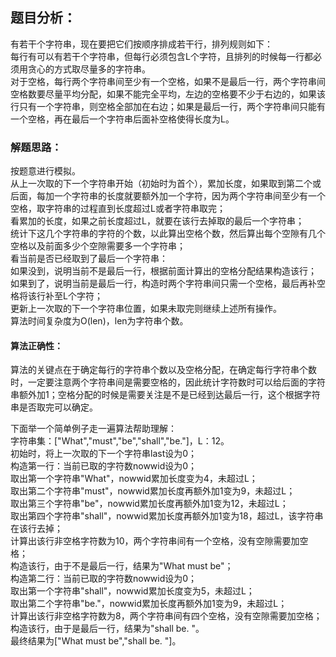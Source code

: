 ## 题目分析：
有若干个字符串，现在要把它们按顺序排成若干行，排列规则如下：</br>
每行有可以有若干个字符串，但每行必须包含L个字符，且排列的时候每一行都必须用贪心的方式取尽量多的字符串。</br>
对于空格，每行两个字符串间至少有一个空格，如果不是最后一行，两个字符串间空格数要尽量平均分配，如果不能完全平均，左边的空格要不少于右边的，如果该行只有一个字符串，则空格全部加在右边；如果是最后一行，两个字符串间只能有一个空格，再在最后一个字符串后面补空格使得长度为L。

### 解题思路：
按题意进行模拟。</br>
从上一次取的下一个字符串开始（初始时为首个），累加长度，如果取到第二个或后面，每加一个字符串的长度就要额外加一个字符，因为两个字符串间至少有一个空格，取字符串的过程直到长度超过L或者字符串取完；</br>
看累加的长度，如果之前长度超过L，就要在该行去掉取的最后一个字符串；</br>
统计下这几个字符串的字符的个数，以此算出空格个数，然后算出每个空隙有几个空格以及前面多少个空隙需要多一个字符串；</br>
看当前是否已经取到了最后一个字符串：</br>
如果没到，说明当前不是最后一行，根据前面计算出的空格分配结果构造该行；</br>
如果到了，说明当前是最后一行，构造时两个字符串间只需一个空格，最后再补空格将该行补至L个字符；</br>
更新上一次取的下一个字符串位置，如果未取完则继续上述所有操作。</br>
算法时间复杂度为O(len)，len为字符串个数。

#### 算法正确性：
算法的关键点在于确定每行的字符串个数以及空格分配，在确定每行字符串个数时，一定要注意两个字符串间是需要空格的，因此统计字符数时可以给后面的字符串额外加1；空格分配的时候是需要关注是不是已经到达最后一行，这个根据字符串是否取完可以确定。

下面举一个简单例子走一遍算法帮助理解：</br>
字符串集：["What","must","be","shall","be."]，L：12。</br>
初始时，将上一次取的下一个字符串last设为0；</br>
构造第一行：当前已取的字符数nowwid设为0；</br>
取出第一个字符串"What"，nowwid累加长度变为4，未超过L；</br>
取出第二个字符串"must"，nowwid累加长度再额外加1变为9，未超过L；</br>
取出第三个字符串"be"，nowwid累加长度再额外加1变为12，未超过L；</br>
取出第四个字符串"shall"，nowwid累加长度再额外加1变为18，超过L，该字符串在该行去掉；</br>
计算出该行非空格字符数为10，两个字符串间有一个空格，没有空隙需要加空格；</br>
构造该行，由于不是最后一行，结果为"What must be"；</br>
构造第二行：当前已取的字符数nowwid设为0；</br>
取出第一个字符串"shall"，nowwid累加长度变为5，未超过L；</br>
取出第二个字符串"be."，nowwid累加长度再额外加1变为9，未超过L；</br>
计算出该行非空格字符数为8，两个字符串间有四个空格，没有空隙需要加空格；</br>
构造该行，由于是最后一行，结果为"shall be.   "。</br>
最终结果为["What must be","shall be.   "]。
